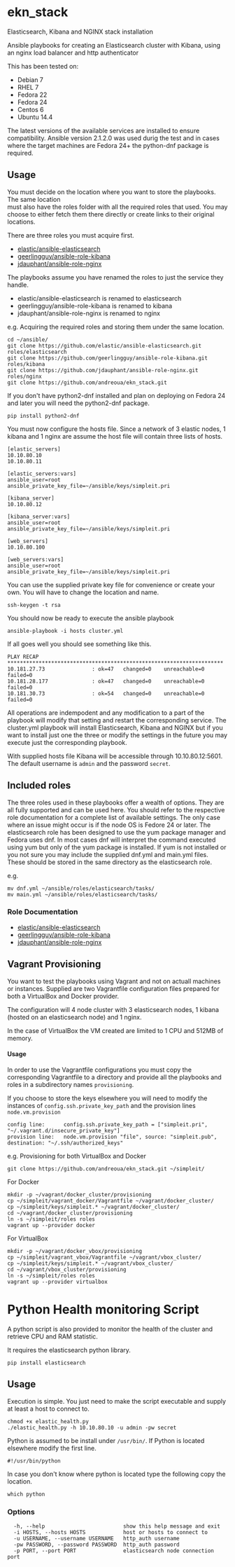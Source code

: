 # ekn_stack
Elasticsearch, Kibana and NGINX stack installation

Ansible playbooks for creating an Elasticsearch cluster with Kibana, using an nginx load balancer and http authenticator

This has been tested on:
* Debian 7
* RHEL 7
* Fedora 22
* Fedora 24
* Centos 6
* Ubuntu 14.4

The latest versions of the available services are installed to ensure compatibility.
Ansible version 2.1.2.0 was used durig the test and in cases where the target 
machines are Fedora 24+ the python-dnf 
package is required.

## Usage

You must decide on the location where you want to store the playbooks. The same location  
must also have the roles folder with all the required roles that used. You may choose 
to either fetch them there directly or create links to their original locations.

There are three roles you must acquire first.
* [elastic/ansible-elasticsearch](https://github.com/elastic/ansible-elasticsearch)
* [geerlingguy/ansible-role-kibana](https://github.com/geerlingguy/ansible-role-kibana)
* [jdauphant/ansible-role-nginx](https://github.com/jdauphant/ansible-role-nginx)

The playbooks assume you have renamed the roles to just the service they handle.
* elastic/ansible-elasticsearch is renamed to elasticsearch
* geerlingguy/ansible-role-kibana is renamed to kibana
* jdauphant/ansible-role-nginx is renamed to nginx


e.g. 
Acquiring the required roles and storing them under the same location.

```
cd ~/ansible/
git clone https://github.com/elastic/ansible-elasticsearch.git roles/elasticsearch
git clone https://github.com/geerlingguy/ansible-role-kibana.git roles/kibana
git clone https://github.com/jdauphant/ansible-role-nginx.git roles/nginx
git clone https://github.com/andreoua/ekn_stack.git
```
If you don't have python2-dnf installed and plan on deploying on Fedora 24 and later you will need the python2-dnf package.
```
pip install python2-dnf
```
You must now configure the hosts file. Since a network of 3 elastic nodes, 1 kibana and 1 nginx are assume 
the host file will contain three lists of hosts.
```
[elastic_servers]
10.10.80.10
10.10.80.11

[elastic_servers:vars]
ansible_user=root
ansible_private_key_file=~/ansible/keys/simpleit.pri

[kibana_server]
10.10.80.12

[kibana_server:vars]
ansible_user=root
ansible_private_key_file=~/ansible/keys/simpleit.pri

[web_servers]
10.10.80.100

[web_servers:vars]
ansible_user=root
ansible_private_key_file=~/ansible/keys/simpleit.pri
```
You can use the supplied private key file for convenience or create your own. You will have to change the location and name.
```
ssh-keygen -t rsa
```
You should now be ready to execute the ansible playbook
```
ansible-playbook -i hosts cluster.yml
```
If all goes well you should see something like this.
```
PLAY RECAP *********************************************************************
10.181.27.73               : ok=47   changed=0    unreachable=0    failed=0   
10.181.28.177              : ok=47   changed=0    unreachable=0    failed=0   
10.181.30.73               : ok=54   changed=0    unreachable=0    failed=0
```

All operations are indempodent and any modification to a part of the playbook will modify
that setting and restart the corresponding service. The cluster.yml playbook will install 
Elasticsearch, Kibana and NGINX but if you want to install just one the three or modify the 
settings in the future you may execute just the corresponding playbook.

With supplied hosts file Kibana will be accessible through 10.10.80.12:5601.
The default username is `admin` and the password `secret`.

## Included roles

The three roles used in these playbooks offer a wealth of options. They are all fully supported and can be used here.
You should refer to the respective role documentation for a complete list of available settings.
The only case where an issue might occur is if the node OS is Fedore 24 or later. The elasticsearch role has been 
designed to use the yum package manager and Fedora uses dnf. In most cases dnf will interpret the command executed
using yum but only of the yum package is installed. If yum is not installed or you not sure you may include the 
supplied dnf.yml and main.yml files. These should be stored in the same directory as the elasticsearch role.

e.g.
```
mv dnf.yml ~/ansible/roles/elasticsearch/tasks/
mv main.yml ~/ansible/roles/elasticsearch/tasks/
```

### Role Documentation

* [elastic/ansible-elasticsearch](https://github.com/elastic/ansible-elasticsearch/blob/master/README.md)
* [geerlingguy/ansible-role-kibana](https://github.com/geerlingguy/ansible-role-kibana/blob/master/README.md)
* [jdauphant/ansible-role-nginx](https://github.com/jdauphant/ansible-role-nginx/blob/master/README.md)


## Vagrant Provisioning

You want to test the playbooks using Vagrant and not on actuall machines or instances.
Supplied are two Vagrantfile configuration files prepared for both a VirtualBox and Docker provider.

The configuration will 4 node cluster with 3 elasticsearch nodes, 1 kibana (hosted on an elasticsearch node) and 1 nginx.

In the case of VirtualBox the VM created are limited to 1 CPU and 512MB of memory.

#### Usage

In order to use the Vagrantfile configurations you must copy the corresponding Vagrantfile to a directory and provide
all the playbooks and roles in a subdirectory names `provisioning`.

If you choose to store the keys elsewhere you will need to modify the instances of `config.ssh.private_key_path` and
the provision lines `node.vm.provision`
```
config line:      config.ssh.private_key_path = ["simpleit.pri", "~/.vagrant.d/insecure_private_key"]
provision line:   node.vm.provision "file", source: "simpleit.pub", destination: "~/.ssh/authorized_keys"
```

e.g.
Provisioning for both VirtualBox and Docker
```
git clone https://github.com/andreoua/ekn_stack.git ~/simpleit/
```
For Docker
```
mkdir -p ~/vagrant/docker_cluster/provisioning
cp ~/simpleit/vagrant_docker/Vagrantfile ~/vagrant/docker_cluster/
cp ~/simpleit/keys/simpleit.* ~/vagrant/docker_cluster/
cd ~/vagrant/docker_cluster/provisioning
ln -s ~/simpleit/roles roles
vagrant up --provider docker
```
For VirtualBox
```
mkdir -p ~/vagrant/docker_vbox/provisioning
cp ~/simpleit/vagrant_vbox/Vagrantfile ~/vagrant/vbox_cluster/
cp ~/simpleit/keys/simpleit.* ~/vagrant/vbox_cluster/
cd ~/vagrant/vbox_cluster/provisioning
ln -s ~/simpleit/roles roles
vagrant up --provider virtualbox
```




# Python Health monitoring Script

A python script is also provided to monitor the health of the cluster and retrieve CPU and RAM statistic.

It requires the elasticsearch python library.
```
pip install elasticsearch
```

## Usage

Execution is simple. You just need to make the script executable and supply at least a host to connect to.
```
chmod +x elastic_health.py
./elastic_health.py -h 10.10.80.10 -u admin -pw secret
```

Python is assumed to be install under `/usr/bin/`. If Python is located elsewhere modify the first line.
```
#!/usr/bin/python
```
In case you don't know where python is located type the following copy the location.
```
which python
```

### Options

```
  -h, --help                         show this help message and exit
  -i HOSTS, --hosts HOSTS            host or hosts to connect to
  -u USERNAME, --username USERNAME   http_auth username
  -pw PASSWORD, --password PASSWORD  http_auth password
  -p PORT, --port PORT               elasticsearch node connection port

```


